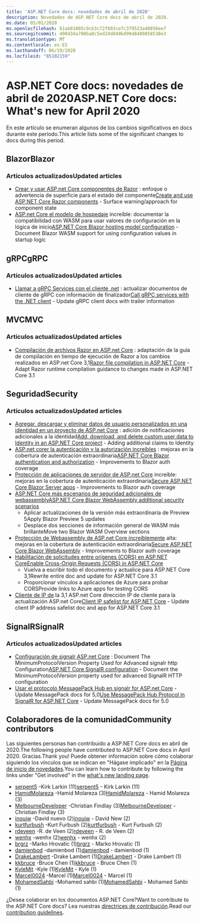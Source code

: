 ```yaml
---
title: 'ASP.NET Core docs: novedades de abril de 2020'
description: Novedades de ASP.NET Core docs de abril de 2020.
ms.date: 05/01/2020
ms.openlocfilehash: 61ab81005c9cb3c72f893ce7c379523a40856ee7
ms.sourcegitcommit: 490434a700ba8c5ed24d849bd99d8489858538e3
ms.translationtype: MT
ms.contentlocale: es-ES
ms.lasthandoff: 06/19/2020
ms.locfileid: "85102159"
---
```

# <a name="aspnet-core-docs-whats-new-for-april-2020"></a><span data-ttu-id="fc734-103">ASP.NET Core docs: novedades de abril de 2020</span><span class="sxs-lookup"><span data-stu-id="fc734-103">ASP.NET Core docs: What's new for April 2020</span></span>

<span data-ttu-id="fc734-104">En este artículo se enumeran algunos de los cambios significativos en docs durante este período.</span><span class="sxs-lookup"><span data-stu-id="fc734-104">This article lists some of the significant changes to docs during this period.</span></span>

## <a name="blazor"></a><span data-ttu-id="fc734-105">Blazor</span><span class="sxs-lookup"><span data-stu-id="fc734-105">Blazor</span></span>

### <a name="updated-articles"></a><span data-ttu-id="fc734-106">Artículos actualizados</span><span class="sxs-lookup"><span data-stu-id="fc734-106">Updated articles</span></span>

- <span data-ttu-id="fc734-107">[Crear y usar ASP.net Core componentes de Razor](../blazor/components/index.md) : enfoque o advertencia de superficie para el estado del componente</span><span class="sxs-lookup"><span data-stu-id="fc734-107">[Create and use ASP.NET Core Razor components](../blazor/components/index.md) - Surface warning/approach for component state</span></span>
- <span data-ttu-id="fc734-108">[ASP.net Core el modelo de hospedaje](../blazor/fundamentals/additional-scenarios.md) increíble: documentar la compatibilidad con WASM para usar valores de configuración en la lógica de inicio</span><span class="sxs-lookup"><span data-stu-id="fc734-108">[ASP.NET Core Blazor hosting model configuration](../blazor/fundamentals/additional-scenarios.md) - Document Blazor WASM support for using configuration values in startup logic</span></span>

## <a name="grpc"></a><span data-ttu-id="fc734-109">gRPC</span><span class="sxs-lookup"><span data-stu-id="fc734-109">gRPC</span></span>

### <a name="updated-articles"></a><span data-ttu-id="fc734-110">Artículos actualizados</span><span class="sxs-lookup"><span data-stu-id="fc734-110">Updated articles</span></span>

- <span data-ttu-id="fc734-111">[Llamar a gRPC Services con el cliente .net](../grpc/client.md) : actualizar documentos de cliente de gRPC con información de finalizador</span><span class="sxs-lookup"><span data-stu-id="fc734-111">[Call gRPC services with the .NET client](../grpc/client.md) - Update gRPC client docs with trailer information</span></span>

## <a name="mvc"></a><span data-ttu-id="fc734-112">MVC</span><span class="sxs-lookup"><span data-stu-id="fc734-112">MVC</span></span>

### <a name="updated-articles"></a><span data-ttu-id="fc734-113">Artículos actualizados</span><span class="sxs-lookup"><span data-stu-id="fc734-113">Updated articles</span></span>

- <span data-ttu-id="fc734-114">[Compilación de archivos Razor en ASP.net Core](../mvc/views/view-compilation.md) : adaptación de la guía de compilación en tiempo de ejecución de Razor a los cambios realizados en ASP.net Core 3,1</span><span class="sxs-lookup"><span data-stu-id="fc734-114">[Razor file compilation in ASP.NET Core](../mvc/views/view-compilation.md) - Adapt Razor runtime compilation guidance to changes made in ASP.NET Core 3.1</span></span>

## <a name="security"></a><span data-ttu-id="fc734-115">Seguridad</span><span class="sxs-lookup"><span data-stu-id="fc734-115">Security</span></span>

### <a name="updated-articles"></a><span data-ttu-id="fc734-116">Artículos actualizados</span><span class="sxs-lookup"><span data-stu-id="fc734-116">Updated articles</span></span>

- <span data-ttu-id="fc734-117">[Agregar, descargar y eliminar datos de usuario personalizados en una identidad en un proyecto de ASP.net Core](../security/authentication/add-user-data.md) : adición de notificaciones adicionales a la identidad</span><span class="sxs-lookup"><span data-stu-id="fc734-117">[Add, download, and delete custom user data to Identity in an ASP.NET Core project](../security/authentication/add-user-data.md) - Adding additional claims to Identity</span></span>
- <span data-ttu-id="fc734-118">[ASP.net corer la autenticación y la autorización increíbles](../blazor/security/index.md) : mejoras en la cobertura de autenticación extraordinaria</span><span class="sxs-lookup"><span data-stu-id="fc734-118">[ASP.NET Core Blazor authentication and authorization](../blazor/security/index.md) - Improvements to Blazor auth coverage</span></span>
- <span data-ttu-id="fc734-119">[Protección de aplicaciones de servidor de ASP.net Core](../blazor/security/server/index.md) increíble: mejoras en la cobertura de autenticación extraordinaria</span><span class="sxs-lookup"><span data-stu-id="fc734-119">[Secure ASP.NET Core Blazor Server apps](../blazor/security/server/index.md) - Improvements to Blazor auth coverage</span></span>
- [<span data-ttu-id="fc734-120">ASP.NET Core más escenarios de seguridad adicionales de webassembly</span><span class="sxs-lookup"><span data-stu-id="fc734-120">ASP.NET Core Blazor WebAssembly additional security scenarios</span></span>](../blazor/security/webassembly/additional-scenarios.md)
  - <span data-ttu-id="fc734-121">Aplicar actualizaciones de la versión más extraordinaria de Preview 5</span><span class="sxs-lookup"><span data-stu-id="fc734-121">Apply Blazor Preview 5 updates</span></span>
  - <span data-ttu-id="fc734-122">Desplace dos secciones de información general de WASM más brillante</span><span class="sxs-lookup"><span data-stu-id="fc734-122">Move two Blazor WASM Overview sections</span></span>
- <span data-ttu-id="fc734-123">[Protección de Webassembly de ASP.net Core increíblemente](../blazor/security/webassembly/index.md) alta: mejoras en la cobertura de autenticación extraordinaria</span><span class="sxs-lookup"><span data-stu-id="fc734-123">[Secure ASP.NET Core Blazor WebAssembly](../blazor/security/webassembly/index.md) - Improvements to Blazor auth coverage</span></span>
- [<span data-ttu-id="fc734-124">Habilitación de solicitudes entre orígenes (CORS) en ASP.NET Core</span><span class="sxs-lookup"><span data-stu-id="fc734-124">Enable Cross-Origin Requests (CORS) in ASP.NET Core</span></span>](../security/cors.md)
  - <span data-ttu-id="fc734-125">Vuelva a escribir todo el documento y actualice para ASP.NET Core 3,1</span><span class="sxs-lookup"><span data-stu-id="fc734-125">Rewrite entire doc and update for ASP.NET Core 3.1</span></span>
  - <span data-ttu-id="fc734-126">Proporcionar vínculos a aplicaciones de Azure para probar CORS</span><span class="sxs-lookup"><span data-stu-id="fc734-126">Provide links to Azure apps for testing CORS</span></span>
- <span data-ttu-id="fc734-127">[Cliente de IP de](../security/ip-safelist.md) la 3,1 ASP.net Core dirección IP de cliente para la actualización ASP.net Core</span><span class="sxs-lookup"><span data-stu-id="fc734-127">[Client IP safelist for ASP.NET Core](../security/ip-safelist.md) - Update client IP address safelist doc and app for ASP.NET Core 3.1</span></span>

## <a name="signalr"></a><span data-ttu-id="fc734-128">SignalR</span><span class="sxs-lookup"><span data-stu-id="fc734-128">SignalR</span></span>

### <a name="updated-articles"></a><span data-ttu-id="fc734-129">Artículos actualizados</span><span class="sxs-lookup"><span data-stu-id="fc734-129">Updated articles</span></span>

- <span data-ttu-id="fc734-130">[Configuración de signalr ASP.net Core](../signalr/configuration.md) : Document The MinimumProtocolVersion Property Used for Advanced signalr http Configuration</span><span class="sxs-lookup"><span data-stu-id="fc734-130">[ASP.NET Core SignalR configuration](../signalr/configuration.md) - Document the MinimumProtocolVersion property used for advanced SignalR HTTP configuration</span></span>
- <span data-ttu-id="fc734-131">[Usar el protocolo MessagePack Hub en signalr for ASP.net Core](../signalr/messagepackhubprotocol.md) -Update MessagePack docs for 5,0</span><span class="sxs-lookup"><span data-stu-id="fc734-131">[Use MessagePack Hub Protocol in SignalR for ASP.NET Core](../signalr/messagepackhubprotocol.md) - Update MessagePack docs for 5.0</span></span>

## <a name="community-contributors"></a><span data-ttu-id="fc734-132">Colaboradores de la comunidad</span><span class="sxs-lookup"><span data-stu-id="fc734-132">Community contributors</span></span>

<span data-ttu-id="fc734-133">Las siguientes personas han contribuido a ASP.NET Core docs en abril de 2020.</span><span class="sxs-lookup"><span data-stu-id="fc734-133">The following people have contributed to ASP.NET Core docs in April 2020.</span></span> <span data-ttu-id="fc734-134">Gracias.</span><span class="sxs-lookup"><span data-stu-id="fc734-134">Thank you!</span></span> <span data-ttu-id="fc734-135">Puede obtener información sobre cómo colaborar siguiendo los vínculos que se indican en "Hágase implicado" en la [Página de inicio de novedades](index.yml).</span><span class="sxs-lookup"><span data-stu-id="fc734-135">You can learn how to contribute by following the links under "Get involved" in the [what's new landing page](index.yml).</span></span>

- <span data-ttu-id="fc734-136">[serpent5](https://github.com/serpent5) -Kirk Larkin (11)</span><span class="sxs-lookup"><span data-stu-id="fc734-136">[serpent5](https://github.com/serpent5) - Kirk Larkin (11)</span></span>
- <span data-ttu-id="fc734-137">[HamidMolareza](https://github.com/HamidMolareza) -Hamid Molareza (3)</span><span class="sxs-lookup"><span data-stu-id="fc734-137">[HamidMolareza](https://github.com/HamidMolareza) - Hamid Molareza (3)</span></span>
- <span data-ttu-id="fc734-138">[MelbourneDeveloper](https://github.com/MelbourneDeveloper) -Christian Findlay (3)</span><span class="sxs-lookup"><span data-stu-id="fc734-138">[MelbourneDeveloper](https://github.com/MelbourneDeveloper) - Christian Findlay (3)</span></span>
- <span data-ttu-id="fc734-139">[inouiw](https://github.com/inouiw) -David nuevo (2)</span><span class="sxs-lookup"><span data-stu-id="fc734-139">[inouiw](https://github.com/inouiw) - David New (2)</span></span>
- <span data-ttu-id="fc734-140">[kurtfurbush](https://github.com/kurtfurbush) -Kurt Furbush (2)</span><span class="sxs-lookup"><span data-stu-id="fc734-140">[kurtfurbush](https://github.com/kurtfurbush) - Kurt Furbush (2)</span></span>
- <span data-ttu-id="fc734-141">[rdeveen](https://github.com/rdeveen) -R. de Veen (2)</span><span class="sxs-lookup"><span data-stu-id="fc734-141">[rdeveen](https://github.com/rdeveen) - R. de Veen (2)</span></span>
- <span data-ttu-id="fc734-142">[wenhx](https://github.com/wenhx) -wenhx (2)</span><span class="sxs-lookup"><span data-stu-id="fc734-142">[wenhx](https://github.com/wenhx) - wenhx (2)</span></span>
- <span data-ttu-id="fc734-143">[brgrz](https://github.com/brgrz) -Marko Hrovatic (1)</span><span class="sxs-lookup"><span data-stu-id="fc734-143">[brgrz](https://github.com/brgrz) - Marko Hrovatic (1)</span></span>
- <span data-ttu-id="fc734-144">[damienbod](https://github.com/damienbod) -damienbod (1)</span><span class="sxs-lookup"><span data-stu-id="fc734-144">[damienbod](https://github.com/damienbod) - damienbod (1)</span></span>
- <span data-ttu-id="fc734-145">[DrakeLambert](https://github.com/DrakeLambert) -Drake Lambert (1)</span><span class="sxs-lookup"><span data-stu-id="fc734-145">[DrakeLambert](https://github.com/DrakeLambert) - Drake Lambert (1)</span></span>
- <span data-ttu-id="fc734-146">[kkbruce](https://github.com/kkbruce) -Bruce Chen (1)</span><span class="sxs-lookup"><span data-stu-id="fc734-146">[kkbruce](https://github.com/kkbruce) - Bruce Chen (1)</span></span>
- <span data-ttu-id="fc734-147">[KyleMit](https://github.com/KyleMit) -Kyle (1)</span><span class="sxs-lookup"><span data-stu-id="fc734-147">[KyleMit](https://github.com/KyleMit) - Kyle (1)</span></span>
- <span data-ttu-id="fc734-148">[Marcel0024](https://github.com/Marcel0024) -Marcel (1)</span><span class="sxs-lookup"><span data-stu-id="fc734-148">[Marcel0024](https://github.com/Marcel0024) - Marcel (1)</span></span>
- <span data-ttu-id="fc734-149">[MohamedSahbi](https://github.com/MohamedSahbi) -Mohamed sahbi (1)</span><span class="sxs-lookup"><span data-stu-id="fc734-149">[MohamedSahbi](https://github.com/MohamedSahbi) - Mohamed Sahbi (1)</span></span>

<span data-ttu-id="fc734-150">¿Desea colaborar en los documentos ASP.NET Core?</span><span class="sxs-lookup"><span data-stu-id="fc734-150">Want to contribute to the ASP.NET Core docs?</span></span> <span data-ttu-id="fc734-151">Lea nuestras [directrices de contribución](https://github.com/dotnet/AspNetCore.Docs/blob/master/CONTRIBUTING.md).</span><span class="sxs-lookup"><span data-stu-id="fc734-151">Read our [contribution guidelines](https://github.com/dotnet/AspNetCore.Docs/blob/master/CONTRIBUTING.md).</span></span>
